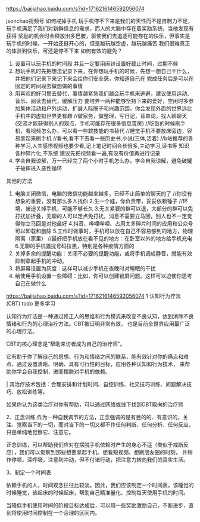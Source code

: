 


https://baijiahao.baidu.com/s?id=1716216146592056074

jsonchao视频号
如何戒掉手机
玩手机停不下来是我们的天性而不是自制力不足，玩手机满足了我们对新鲜信息的需求，而人的大脑中存在着奖励系统，当他发现有获得
 奖励的机会时会释放出多巴胺，驱使我们去追逐可能存在的快乐，但事实是玩手机的时候，一开始还挺开心的，但是越玩越空虚，越玩越痛苦
我们很难真正的体验到快乐，可还是停不下来
如何有效的避免？
1. 设置可以玩手机的时间段  并且一定要用闹铃设置好截止时间，过期不候
2. 想玩手机时先把想法记录下来，在你想玩手机的时候，先想一想自己干什么，并把他们记录下来记下来会给你们安全感，你知道自己在
   完成任务后是可以在固定的时间段去做想做的事情
3. 用喜欢的好习惯去替代，事情越紧急我们越会玩手机来逃避，建议使用运动、音乐、阅读去替代，缓解压力
   要培养一两种能够坚持下来的爱好，空闲时多参加集体活动和户外运动，扩展人际圈子和兴趣范围，你会发现外面的世界远比手机中的虚拟世界更有趣
   //做家务，做整理，写日记，背单词，找人聊聊天(交流才能获得别人的观点，手机可能存在很多信息茧房)
   //吃饭的时候刷手机，看视频怎么办，可以看一些软技能的书替代
   //睡觉手机不要放床旁边，容易拿起来刷手机
   //看书,看不下去看一些历史书,小说(三体,活着)
   //b站推荐的各种学习,人生感悟视频也要少看,记上笔记时间会长很多,主动学习,读书等  知识各种碎片化,不系统   建议先把视频看一遍,有没有价值再进行记录
4. 学会自我谅解，万一已经完了两个小时手机怎么办，学会自我谅解，避免破罐子破摔进入恶性循环


其他的方法
1. 电脑关闭微信，电脑的微信功能越来越多，已经不止简单的聊天的了   //你没有想象的重要，没有那么多人找你
2.生一个娃，你负责带，妥妥依赖锤子  //环境，被迫关掉手机，可能不够长久
3.无关紧要的群可以退，大部分的群可以免打扰加折叠，无聊的人可以定点免打扰，消息不需要立马回，别人也不一定觉得你立马回是对他最好
4.抖音、哔哩哔哩、占用太多碎片时间的应用和公众号可以卸载和删除
5.工作时做事时，手机可以放在自己不容易够到的地方，物理隔离（家里）  //最好把手机放在看不见的地方：在卧室以外的地方给手机充电
6.无聊的手机骚扰号码拉黑，特别是各种疫情方面的
7. 关掉多余的提醒功能：关闭不必要的提醒功能，或将手机调成静音，就能有效抑制拿起手机的冲动。
8. 将屏幕设置为灰度：这样可以减少手机在夜晚时对睡眠的干扰
9. 给使用手机设置一些障碍：比如，你可以创建锁屏问题。这样可以迫使你思考自己在做什么



https://baijiahao.baidu.com/s?id=1716216146592056074
1 认知行为疗法(CBT)   todo 更多学习

认知行为疗法是一种通过修正人的思维和行为模式来改变不良认知，达到消除不良情绪和行为的心理治疗方法。CBT被证明非常有效，
也是目前全世界应用最广泛的心理疗法。

CBT的核心理念是“帮助来访者成为自己的治疗师”。

它有助于你了解自己的思想、行为和情绪之间的联系，能有效针对你的痛点和难点，通过设置清晰、明确、具有可行性的目标，应用各种认知和行为技术，
来帮助你学会自我控制，进而摆脱对手机的依赖。

| 其治疗技术包括：合理安排和计划时间、自控训练、社交技巧训练、问题解决技巧、放松训练等。

如果你认为这类治疗对你有帮助，可以通过网络或线下找到CBT取向的治疗师

2、正念训练
作为一种自我调节的方法，正念强调的是有目的的、有意识的，关注、觉察当下的一切，而对当下的一切又都不作任何判断、任何分析、任何反应，
只是单纯地觉察它、注意它。

正念训练，可以帮助我们应对在摆脱手机依赖时产生的身心不适（类似于戒断反应），我们可以觉察到那些想要拿起手机、想看短视频、想刷朋友圈的时刻，
并稍作停顿，深呼吸，注意到冲动，但不付诸行动，把注意力转向我们的真实生活。


3、制定一个时间表

依赖手机的人，时间观念往往比较淡。因此，我们应该制定一个时间表，该睡觉的时候睡觉，该起床的时候起床，帮助自己精准量化、控制每天使用手机的时间。

当降低手机使用时间的阶段目标达成后，可以用一些奖励激励自己，不断进步，直到将使用时间控制在一个合理的区间内。
